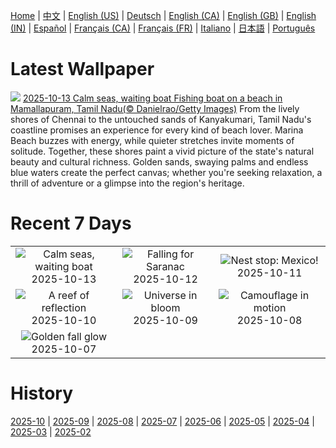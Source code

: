 [Home](../README.md) | [中文](zh-CN.md) | [English (US)](en-US.md) | [Deutsch](de-DE.md) | [English (CA)](en-CA.md) | [English (GB)](en-GB.md) | [English (IN)](en-IN.md) | [Español](es-ES.md) | [Français (CA)](fr-CA.md) | [Français (FR)](fr-FR.md) | [Italiano](it-IT.md) | [日本語](ja-JP.md) | [Português](pt-BR.md)

# Latest Wallpaper
![](https://www.bing.com/th?id=OHR.MamallapuramBoat_EN-IN7710066435_UHD.jpg)
[2025-10-13 Calm seas, waiting boat Fishing boat on a beach in Mamallapuram, Tamil Nadu(© Danielrao/Getty Images)](https://www.bing.com/th?id=OHR.MamallapuramBoat_EN-IN7710066435_UHD.jpg)
From the lively shores of Chennai to the untouched sands of Kanyakumari, Tamil Nadu's coastline promises an experience for every kind of beach lover. Marina Beach buzzes with energy, while quieter stretches invite moments of solitude. Together, these shores paint a vivid picture of the state's natural beauty and cultural richness. Golden sands, swaying palms and endless blue waters create the perfect canvas; whether you're seeking relaxation, a thrill of adventure or a glimpse into the region's heritage.

# Recent 7 Days
|  |  |  |
|:---:|:---:|:---:|
| ![](https://www.bing.com/th?id=OHR.MamallapuramBoat_EN-IN7710066435_400x240.jpg "Calm seas, waiting boat") 2025-10-13 | ![](https://www.bing.com/th?id=OHR.SaranacLake_EN-IN0774753637_400x240.jpg "Falling for Saranac") 2025-10-12 | ![](https://www.bing.com/th?id=OHR.WoodDuckHen_EN-IN0584855660_400x240.jpg "Nest stop: Mexico!") 2025-10-11 |
| ![](https://www.bing.com/th?id=OHR.MonurikiFiji_EN-IN0435648198_400x240.jpg "A reef of reflection") 2025-10-10 | ![](https://www.bing.com/th?id=OHR.WebbPillars_EN-IN0244722774_400x240.jpg "Universe in bloom") 2025-10-09 | ![](https://www.bing.com/th?id=OHR.OctopusCyanea_EN-IN9999645050_400x240.jpg "Camouflage in motion") 2025-10-08 |
| ![](https://www.bing.com/th?id=OHR.RidgwayAspens_EN-IN9829823825_400x240.jpg "Golden fall glow") 2025-10-07 |  |  |

# History
[2025-10](../archives/wallpaper/en-IN/w_2025_10.md) | [2025-09](../archives/wallpaper/en-IN/w_2025_09.md) | [2025-08](../archives/wallpaper/en-IN/w_2025_08.md) | [2025-07](../archives/wallpaper/en-IN/w_2025_07.md) | [2025-06](../archives/wallpaper/en-IN/w_2025_06.md) | [2025-05](../archives/wallpaper/en-IN/w_2025_05.md) | [2025-04](../archives/wallpaper/en-IN/w_2025_04.md) | [2025-03](../archives/wallpaper/en-IN/w_2025_03.md) | [2025-02](../archives/wallpaper/en-IN/w_2025_02.md)
